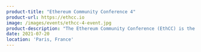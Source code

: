 ```yaml
---
product-title: "Ethereum Community Conference 4"
product-url: https://ethcc.io
image: /images/events/ethcc-4-event.jpg
product-description: "The Ethereum Community Conference (EthCC) is the largest annual European Ethereum event focused on technology and community. Three intense days of conferences, networking and learning."  
date: 2021-07-20
location: 'Paris, France'
---
```

